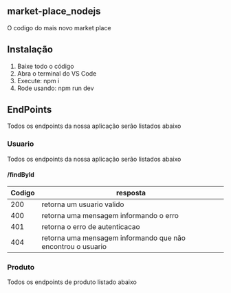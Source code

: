 ## market-place_nodejs

O codigo do mais novo market place

## Instalação

1. Baixe todo o código
2. Abra o terminal do VS Code
3. Execute: npm i
4. Rode usando: npm run dev

## EndPoints

Todos os endpoints da nossa aplicação serão listados abaixo

### Usuario

Todos os endpoints da nossa aplicação serão listados abaixo

#### /findById


| Codigo | resposta                                                     |
| -------- | -------------------------------------------------------------- |
| 200    | retorna um usuario valido                                    |
| 400    | retorna uma mensagem informando o erro                       |
| 401    | retorna o erro de autenticacao                               |
| 404    | retorna uma mensagem informando que não encontrou o usuario |

### Produto

Todos os endpoints de produto listado abaixo
